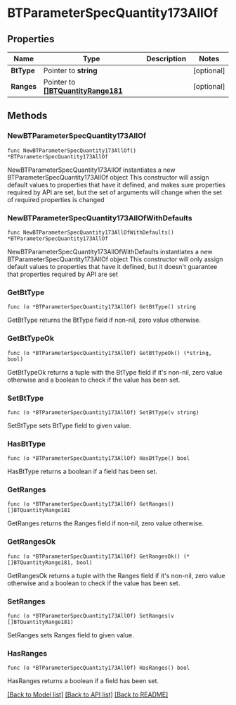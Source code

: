 # BTParameterSpecQuantity173AllOf

## Properties

Name | Type | Description | Notes
------------ | ------------- | ------------- | -------------
**BtType** | Pointer to **string** |  | [optional] 
**Ranges** | Pointer to [**[]BTQuantityRange181**](BTQuantityRange181.md) |  | [optional] 

## Methods

### NewBTParameterSpecQuantity173AllOf

`func NewBTParameterSpecQuantity173AllOf() *BTParameterSpecQuantity173AllOf`

NewBTParameterSpecQuantity173AllOf instantiates a new BTParameterSpecQuantity173AllOf object
This constructor will assign default values to properties that have it defined,
and makes sure properties required by API are set, but the set of arguments
will change when the set of required properties is changed

### NewBTParameterSpecQuantity173AllOfWithDefaults

`func NewBTParameterSpecQuantity173AllOfWithDefaults() *BTParameterSpecQuantity173AllOf`

NewBTParameterSpecQuantity173AllOfWithDefaults instantiates a new BTParameterSpecQuantity173AllOf object
This constructor will only assign default values to properties that have it defined,
but it doesn't guarantee that properties required by API are set

### GetBtType

`func (o *BTParameterSpecQuantity173AllOf) GetBtType() string`

GetBtType returns the BtType field if non-nil, zero value otherwise.

### GetBtTypeOk

`func (o *BTParameterSpecQuantity173AllOf) GetBtTypeOk() (*string, bool)`

GetBtTypeOk returns a tuple with the BtType field if it's non-nil, zero value otherwise
and a boolean to check if the value has been set.

### SetBtType

`func (o *BTParameterSpecQuantity173AllOf) SetBtType(v string)`

SetBtType sets BtType field to given value.

### HasBtType

`func (o *BTParameterSpecQuantity173AllOf) HasBtType() bool`

HasBtType returns a boolean if a field has been set.

### GetRanges

`func (o *BTParameterSpecQuantity173AllOf) GetRanges() []BTQuantityRange181`

GetRanges returns the Ranges field if non-nil, zero value otherwise.

### GetRangesOk

`func (o *BTParameterSpecQuantity173AllOf) GetRangesOk() (*[]BTQuantityRange181, bool)`

GetRangesOk returns a tuple with the Ranges field if it's non-nil, zero value otherwise
and a boolean to check if the value has been set.

### SetRanges

`func (o *BTParameterSpecQuantity173AllOf) SetRanges(v []BTQuantityRange181)`

SetRanges sets Ranges field to given value.

### HasRanges

`func (o *BTParameterSpecQuantity173AllOf) HasRanges() bool`

HasRanges returns a boolean if a field has been set.


[[Back to Model list]](../README.md#documentation-for-models) [[Back to API list]](../README.md#documentation-for-api-endpoints) [[Back to README]](../README.md)



